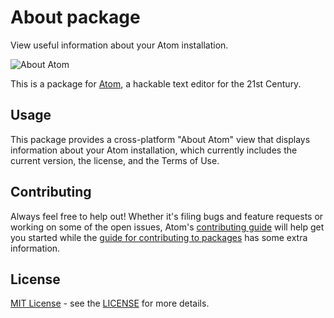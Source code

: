 # About package

View useful information about your Atom installation.

![About Atom](https://cloud.githubusercontent.com/assets/16760489/19395499/69bbb780-922d-11e6-9779-2b8327027ea5.png)

This is a package for [Atom](https://atom.io), a hackable text editor for the 21st Century.

## Usage

This package provides a cross-platform "About Atom" view that displays information about your Atom installation, which currently includes the current version, the license, and the Terms of Use.

## Contributing
Always feel free to help out!  Whether it's filing bugs and feature requests
or working on some of the open issues, Atom's [contributing guide](https://github.com/atom/atom/blob/master/CONTRIBUTING.md)
will help get you started while the [guide for contributing to packages](https://github.com/atom/atom/blob/master/docs/contributing-to-packages.md)
has some extra information.

## License

[MIT License](https://opensource.org/licenses/MIT) - see the [LICENSE](https://github.com/atom/about/blob/master/LICENSE.md) for more details.
